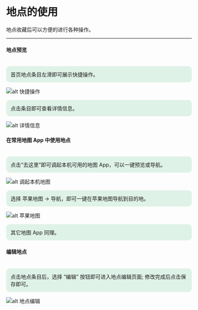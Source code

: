 # 地点的使用
地点收藏后可以方便的进行各种操作。

---

#### 地点预览

<br/>
<div style="background-color: #59bc872f; padding: 12px; border-radius: 10px;">
首页地点条目左滑即可展示快捷操作。
</div>

![alt 快捷操作](../assets/guide/image-point-item-action.jpg)

<div style="background-color: #59bc872f; padding: 12px; border-radius: 10px;">
点击条目即可查看详情信息。
</div>

![alt 详情信息](../assets/guide/image-point-detail.jpg)
<br/>

#### 在常用地图 App 中使用地点
<br/>
<div style="background-color: #59bc872f; padding: 12px; border-radius: 10px;">
点击“去这里”即可调起本机可用的地图 App，可以一键预览或导航。
</div>

![alt 调起本机地图](../assets/guide/image-point-to-map-app.jpg)

<div style="background-color: #59bc872f; padding: 12px; border-radius: 10px;">
选择 苹果地图 → 导航，即可一键在苹果地图导航到目的地。
</div>

![alt 苹果地图 ](../assets/guide/image-point-with-map-app.jpg)

<div style="background-color: #59bc872f; padding: 12px; border-radius: 10px;">
其它地图 App 同理。
</div>

#### 编辑地点

<br/>
<div style="background-color: #59bc872f; padding: 12px; border-radius: 10px;">
点击地点条目后，选择 “编辑” 按钮即可进入地点编辑页面; 修改完成后点击保存即可。
</div>

![alt 地点编辑](../assets/guide/image-point-edit.jpg)